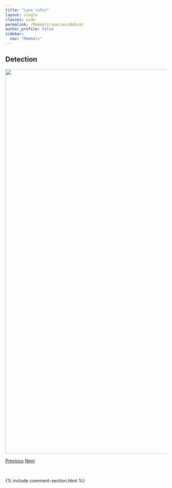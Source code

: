 ```yaml
---
title: "Lynx rufus"
layout: single
classes: wide
permalink: /Mammals/species/Bobcat
author_profile: false
sidebar:
  nav: "Mammals"
---
```


<h2>Detection</h2>

<a href="https://drive.google.com/uc?export=view&id=1-XwhedWaj7K__tYRaTn5WVIyleZRxHFG">
<img src="https://drive.google.com/uc?export=view&id=1-XwhedWaj7K__tYRaTn5WVIyleZRxHFG" height = "1200" width = "800">
</a>


<a href="/DevelopmentWebsite/Mammals/species/CanadaLynx" class="pagination--pager" title="Lynx canadensis">Previous</a> <a href="/DevelopmentWebsite/Mammals/species/HoaryMarmot" class="pagination--pager" title="Marmota caligata">Next</a>

<p>&nbsp;</p>

{% include comment-section.html %}
